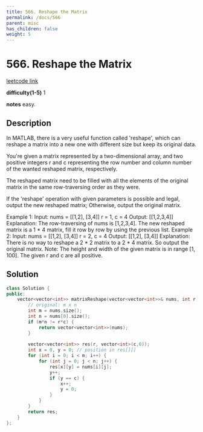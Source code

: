 ```yaml
---
title: 566. Reshape the Matrix
permalink: /docs/566
parent: misc
has_children: false
weight: 5
---
```

# 566. Reshape the Matrix
[leetcode link](https://leetcode.com/problems/reshape-the-matrix/)

**difficulty(1-5)** 
1

**notes** 
easy. 

## Description
In MATLAB, there is a very useful function called 'reshape', which can reshape a matrix into a new one with different size but keep its original data.

You're given a matrix represented by a two-dimensional array, and two positive integers r and c representing the row number and column number of the wanted reshaped matrix, respectively.

The reshaped matrix need to be filled with all the elements of the original matrix in the same row-traversing order as they were.

If the 'reshape' operation with given parameters is possible and legal, output the new reshaped matrix; Otherwise, output the original matrix.

Example 1:
Input: 
nums = 
[[1,2],
 [3,4]]
r = 1, c = 4
Output: 
[[1,2,3,4]]
Explanation:
The row-traversing of nums is [1,2,3,4]. The new reshaped matrix is a 1 * 4 matrix, fill it row by row by using the previous list.
Example 2:
Input: 
nums = 
[[1,2],
 [3,4]]
r = 2, c = 4
Output: 
[[1,2],
 [3,4]]
Explanation:
There is no way to reshape a 2 * 2 matrix to a 2 * 4 matrix. So output the original matrix.
Note:
The height and width of the given matrix is in range [1, 100].
The given r and c are all positive.

## Solution
```c++
class Solution {
public:
    vector<vector<int>> matrixReshape(vector<vector<int>>& nums, int r, int c) {
        // original: m x n
        int m = nums.size();
        int n = nums[0].size();
        if (m*n != r*c) {
            return vector<vector<int>>(nums);
        }
        
        vector<vector<int>> res(r, vector<int>(c,0));
        int x = 0, y = 0; // position in res[][]
        for (int i = 0; i < m; i++) {
            for (int j = 0; j < n; j++) {
                res[x][y] = nums[i][j];
                y++;
                if (y == c) {
                    x++; 
                    y = 0;
                }
            }
        }
        return res;
    }
};
``` 

<!-- 
Default label
{: .label }

Blue label
{: .label .label-blue }

Stable
{: .label .label-green }

New release
{: .label .label-purple }

Coming soon
{: .label .label-yellow }

Deprecated
{: .label .label-red } -->
